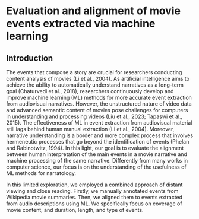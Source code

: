 # **Evaluation and alignment of movie events extracted via machine learning**<br />

## **Introduction**<br />
The events that compose a story are crucial for researchers conducting content analysis of movies (Li et al., 2004). As artificial intelligence aims to achieve the ability to automatically understand narratives as a long-term goal (Chaturvedi et al., 2018), researchers continuously develop and improve machine learning (ML) methods for more accurate event extraction from audiovisual narratives. However, the unstructured nature of video data and advanced semantic content of movies pose challenges for computers in understanding and processing videos (Liu et al., 2023; Tapaswi et al., 2015). The effectiveness of ML in event extraction from audiovisual material still lags behind human manual extraction (Li et al., 2004). Moreover, narrative understanding is a border and more complex process that involves hermeneutic processes that go beyond the identification of events (Phelan and Rabinotwitz, 1994). In this light, our goal is to evaluate the alignment between human interpretation of the main events in a movie narrative and machine processing of the same narrative. Differently from many works in computer science, our focus is on the understanding of the usefulness of ML methods for narratology.

In this limited exploration, we employed a combined approach of distant viewing and close reading. Firstly, we manually annotated events from Wikipedia movie summaries. Then, we aligned them to events extracted from audio descriptions using ML. We specifically focus on coverage of movie content, and duration, length, and type of events.
<br />
